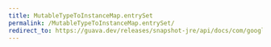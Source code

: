 ```yaml
---
title: MutableTypeToInstanceMap.entrySet
permalink: /MutableTypeToInstanceMap.entrySet/
redirect_to: https://guava.dev/releases/snapshot-jre/api/docs/com/google/common/reflect/MutableTypeToInstanceMap.html#entrySet--
---
```

